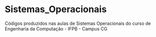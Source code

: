 # Sistemas_Operacionais
Códigos produzidos nas aulas de Sistemas Operacionais do curso de Engenharia da Computação - IFPB - Campus CG 
